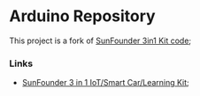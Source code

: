 # Arduino Repository
This project is a fork of [SunFounder 3in1 Kit code](https://github.com/sunfounder/3in1-kit);

### Links
- [SunFounder 3 in 1 IoT/Smart Car/Learning Kit](https://docs.sunfounder.com/projects/3in1-kit/en/latest/);
